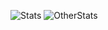 ![Stats](https://github-readme-stats.vercel.app/api?username=CheemsAndFriends&theme=dark)
![OtherStats](https://github-readme-stats.vercel.app/api/top-langs/?username=CheemsAndFriends&theme=dark)

